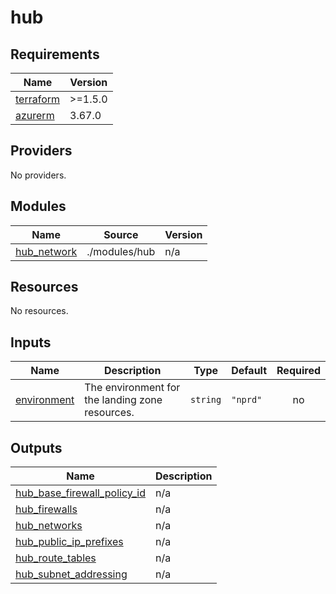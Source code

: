 # hub

<!-- BEGINNING OF PRE-COMMIT-TERRAFORM DOCS HOOK -->
## Requirements

| Name | Version |
|------|---------|
| <a name="requirement_terraform"></a> [terraform](#requirement\_terraform) | >=1.5.0 |
| <a name="requirement_azurerm"></a> [azurerm](#requirement\_azurerm) | 3.67.0 |

## Providers

No providers.

## Modules

| Name | Source | Version |
|------|--------|---------|
| <a name="module_hub_network"></a> [hub\_network](#module\_hub\_network) | ./modules/hub | n/a |

## Resources

No resources.

## Inputs

| Name | Description | Type | Default | Required |
|------|-------------|------|---------|:--------:|
| <a name="input_environment"></a> [environment](#input\_environment) | The environment for the landing zone resources. | `string` | `"nprd"` | no |

## Outputs

| Name | Description |
|------|-------------|
| <a name="output_hub_base_firewall_policy_id"></a> [hub\_base\_firewall\_policy\_id](#output\_hub\_base\_firewall\_policy\_id) | n/a |
| <a name="output_hub_firewalls"></a> [hub\_firewalls](#output\_hub\_firewalls) | n/a |
| <a name="output_hub_networks"></a> [hub\_networks](#output\_hub\_networks) | n/a |
| <a name="output_hub_public_ip_prefixes"></a> [hub\_public\_ip\_prefixes](#output\_hub\_public\_ip\_prefixes) | n/a |
| <a name="output_hub_route_tables"></a> [hub\_route\_tables](#output\_hub\_route\_tables) | n/a |
| <a name="output_hub_subnet_addressing"></a> [hub\_subnet\_addressing](#output\_hub\_subnet\_addressing) | n/a |
<!-- END OF PRE-COMMIT-TERRAFORM DOCS HOOK -->
